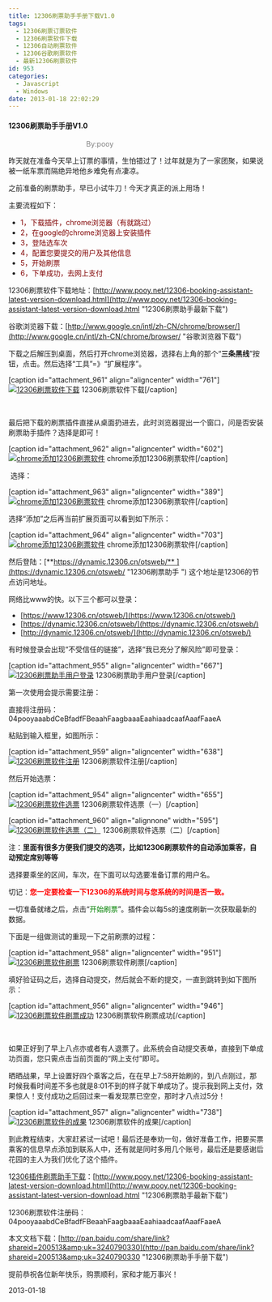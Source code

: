 ```yaml
---
title: 12306刷票助手手册下载V1.0
tags:
  - 12306刷票订票软件
  - 12306刷票软件下载
  - 12306自动刷票软件
  - 12306谷歌刷票软件
  - 最新12306刷票软件
id: 953
categories:
  - Javascript
  - Windows
date: 2013-01-18 22:02:29
---
```


#### 12306刷票助手手册V1.0

                                       <span style="color: #808080;">By:pooy</span>

昨天就在准备今天早上订票的事情，生怕错过了！过年就是为了一家团聚，如果说被一纸车票而隔绝异地他乡难免有点凄凉。

之前准备的刷票助手，早已小试牛刀！今天才真正的派上用场！

主要流程如下：

*   <span style="color: #800000;">1，下载插件，chrome浏览器（有就跳过）</span>
*   <span style="color: #800000;">2，在google的chrome浏览器上安装插件</span>
*   <span style="color: #800000;">3，登陆选车次</span>
*   <span style="color: #800000;">4，配置您要提交的用户及其他信息</span>
*   <span style="color: #800000;">5，开始刷票</span>
*   <span style="color: #800000;">6，下单成功，去网上支付</span>

12306刷票软件下载地址：[http://www.pooy.net/12306-booking-assistant-latest-version-download.html](http://www.pooy.net/12306-booking-assistant-latest-version-download.html "12306刷票助手最新下载")

谷歌浏览器下载：[http://www.google.cn/intl/zh-CN/chrome/browser/](http://www.google.cn/intl/zh-CN/chrome/browser/ "谷歌浏览器下载")

下载之后解压到桌面，然后打开chrome浏览器，选择右上角的那个“**三条黑线**”按钮，点击。然后选择“工具”=》“扩展程序”。

[caption id="attachment_961" align="aligncenter" width="761"][![](http://www.pooy.net/wp-content/uploads/2013/01/chrome1.jpg "12306刷票软件下载")](http://www.pooy.net/wp-content/uploads/2013/01/chrome1.jpg) 12306刷票软件下载[/caption]

&nbsp;

最后把下载的刷票插件直接从桌面扔进去，此时浏览器提出一个窗口，问是否安装刷票助手插件？选择是即可！

[caption id="attachment_962" align="aligncenter" width="602"][![](http://www.pooy.net/wp-content/uploads/2013/01/chrome2.jpg "chrome添加12306刷票软件")](http://www.pooy.net/wp-content/uploads/2013/01/chrome2.jpg) chrome添加12306刷票软件[/caption]

 选择：

[caption id="attachment_963" align="aligncenter" width="389"][![](http://www.pooy.net/wp-content/uploads/2013/01/chrome3.jpg "chrome添加12306刷票软件")](http://www.pooy.net/wp-content/uploads/2013/01/chrome3.jpg) chrome添加12306刷票软件[/caption]

选择“添加”之后再当前扩展页面可以看到如下所示：

[caption id="attachment_964" align="aligncenter" width="703"][![](http://www.pooy.net/wp-content/uploads/2013/01/chrome4.jpg "chrome添加12306刷票软件")](http://www.pooy.net/wp-content/uploads/2013/01/chrome4.jpg) chrome添加12306刷票软件[/caption]

然后登陆：[**https://dynamic.12306.cn/otsweb/** ](https://dynamic.12306.cn/otsweb/  "12306刷票助手		") 这个地址是12306的节点访问地址。

网络比www的快。以下三个都可以登录：

*   [https://www.12306.cn/otsweb/](https://www.12306.cn/otsweb/)
*   [https://dynamic.12306.cn/otsweb/](https://dynamic.12306.cn/otsweb/)
*   [http://dynamic.12306.cn/otsweb/](http://dynamic.12306.cn/otsweb/)

有时候登录会出现“不受信任的链接”，选择“我已充分了解风险”即可登录：

[caption id="attachment_955" align="aligncenter" width="667"][![](http://www.pooy.net/wp-content/uploads/2013/01/12306login.jpg "12306刷票助手用户登录")](http://www.pooy.net/wp-content/uploads/2013/01/12306login.jpg) 12306刷票助手用户登录[/caption]

第一次使用会提示需要注册：

直接将注册码：04pooyaaabdCeBfadfFBeaahFaagbaaaEaahiaadcaafAaafFaaeA

粘贴到输入框里，如图所示：

[caption id="attachment_959" align="aligncenter" width="638"][![](http://www.pooy.net/wp-content/uploads/2013/01/12306register.jpg "12306刷票软件注册")](http://www.pooy.net/wp-content/uploads/2013/01/12306register.jpg) 12306刷票软件注册[/caption]

然后开始选票：

[caption id="attachment_954" align="aligncenter" width="655"][![](http://www.pooy.net/wp-content/uploads/2013/01/12306choose.jpg "12306刷票软件选票")](http://www.pooy.net/wp-content/uploads/2013/01/12306choose.jpg) 12306刷票软件选票（一）[/caption]

[caption id="attachment_960" align="alignnone" width="595"][![](http://www.pooy.net/wp-content/uploads/2013/01/12306xuanzhe.jpg "12306刷票软件选票（二）")](http://www.pooy.net/wp-content/uploads/2013/01/12306xuanzhe.jpg) 12306刷票软件选票（二）[/caption]

注：**里面有很多方便我们提交的选项，比如12306刷票软件的自动添加乘客，自动预定席别等等**

选择要乘坐的区间，车次，在下面可以勾选要准备订票的用户名。

切记：<span style="color: #ff0000;">**您一定要检查一下12306的系统时间与您系统的时间是否一致。**</span>

一切准备就绪之后，点击“<span style="color: #008000;">开始刷票</span>”。插件会以每5s的速度刷新一次获取最新的数据。

下面是一组做测试的重现一下之前刷票的过程：

[caption id="attachment_958" align="aligncenter" width="951"][![](http://www.pooy.net/wp-content/uploads/2013/01/12306post.jpg "12306刷票软件刷票")](http://www.pooy.net/wp-content/uploads/2013/01/12306post.jpg) 12306刷票软件刷票[/caption]

填好验证码之后，选择自动提交，然后就会不断的提交，一直到跳转到如下图所示：

[caption id="attachment_956" align="aligncenter" width="946"][![](http://www.pooy.net/wp-content/uploads/2013/01/12306OK.jpg "12306刷票软件刷票成功")](http://www.pooy.net/wp-content/uploads/2013/01/12306OK.jpg) 12306刷票软件刷票成功[/caption]

&nbsp;

如果正好到了早上八点亦或者有人退票了。此系统会自动提交表单，直接到下单成功页面，您只需点击当前页面的“网上支付”即可。

晒晒战果，早上设置好四个乘客之后，在在早上7:58开始刷的，到八点刚过，那时候我看时间差不多也就是8:01不到的样子就下单成功了。提示我到网上支付，效果惊人！支付成功之后回过来一看发现票已空空，那时才八点过5分！

[caption id="attachment_957" align="aligncenter" width="738"][![](http://www.pooy.net/wp-content/uploads/2013/01/12306payok.jpg "12306刷票软件的成果")](http://www.pooy.net/wp-content/uploads/2013/01/12306payok.jpg) 12306刷票软件的成果[/caption]

到此教程结束，大家赶紧试一试吧！最后还是奉劝一句，做好准备工作，把要买票乘客的信息早点添加到联系人中，还有就是同时多用几个账号，最后还是要感谢后花园的主人为我们优化了这个插件。

1[2306插件刷票助手下载](http://pan.baidu.com/share/link?shareid=172288&amp;uk=3240790330 "12306刷票助手下载")：[http://www.pooy.net/12306-booking-assistant-latest-version-download.html](http://www.pooy.net/12306-booking-assistant-latest-version-download.html "12306刷票助手最新下载")

12306刷票软件注册码：04pooyaaabdCeBfadfFBeaahFaagbaaaEaahiaadcaafAaafFaaeA

本文文档下载：[http://pan.baidu.com/share/link?shareid=200513&amp;uk=3240790330](http://pan.baidu.com/share/link?shareid=200513&amp;uk=3240790330 "12306刷票助手手册下载")

提前恭祝各位新年快乐，购票顺利，家和才能万事兴！

2013-01-18

&nbsp;